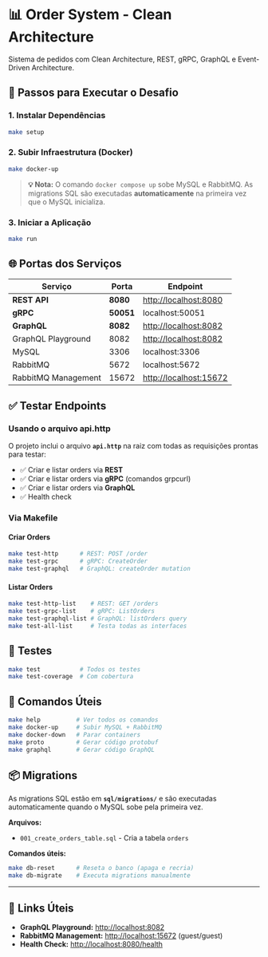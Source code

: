 # 📊 Order System - Clean Architecture

Sistema de pedidos com Clean Architecture, REST, gRPC, GraphQL e Event-Driven Architecture.

## 🚀 Passos para Executar o Desafio

### 1. Instalar Dependências

```bash
make setup
```

### 2. Subir Infraestrutura (Docker)

```bash
make docker-up
```

> **💡 Nota:** O comando `docker compose up` sobe MySQL e RabbitMQ. As migrations SQL são executadas **automaticamente** na primeira vez que o MySQL inicializa.

### 3. Iniciar a Aplicação

```bash
make run
```

## 🌐 Portas dos Serviços

| Serviço | Porta | Endpoint |
|---------|-------|----------|
| **REST API** | **8080** | <http://localhost:8080> |
| **gRPC** | **50051** | localhost:50051 |
| **GraphQL** | **8082** | <http://localhost:8082> |
| GraphQL Playground | 8082 | <http://localhost:8082> |
| MySQL | 3306 | localhost:3306 |
| RabbitMQ | 5672 | localhost:5672 |
| RabbitMQ Management | 15672 | <http://localhost:15672> |

## ✅ Testar Endpoints

### Usando o arquivo api.http

O projeto inclui o arquivo **`api.http`** na raiz com todas as requisições prontas para testar:

- ✅ Criar e listar orders via **REST**
- ✅ Criar e listar orders via **gRPC** (comandos grpcurl)
- ✅ Criar e listar orders via **GraphQL**
- ✅ Health check

### Via Makefile

#### Criar Orders

```bash
make test-http      # REST: POST /order
make test-grpc      # gRPC: CreateOrder
make test-graphql   # GraphQL: createOrder mutation
```

#### Listar Orders

```bash
make test-http-list    # REST: GET /orders
make test-grpc-list    # gRPC: ListOrders
make test-graphql-list # GraphQL: listOrders query
make test-all-list     # Testa todas as interfaces
```

## 🧪 Testes

```bash
make test           # Todos os testes
make test-coverage  # Com cobertura
```

## 📝 Comandos Úteis

```bash
make help          # Ver todos os comandos
make docker-up     # Subir MySQL + RabbitMQ
make docker-down   # Parar containers
make proto         # Gerar código protobuf
make graphql       # Gerar código GraphQL
```

## 📦 Migrations

As migrations SQL estão em **`sql/migrations/`** e são executadas automaticamente quando o MySQL sobe pela primeira vez.

**Arquivos:**

- `001_create_orders_table.sql` - Cria a tabela `orders`

**Comandos úteis:**

```bash
make db-reset      # Reseta o banco (apaga e recria)
make db-migrate    # Executa migrations manualmente
```

---

## 🔗 Links Úteis

- **GraphQL Playground:** <http://localhost:8082>
- **RabbitMQ Management:** <http://localhost:15672> (guest/guest)
- **Health Check:** <http://localhost:8080/health>
